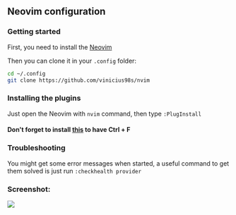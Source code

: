 ## Neovim configuration

### Getting started
First, you need to install the [Neovim](https://github.com/neovim/neovim/wiki/Installing-Neovim)

Then you can clone it in your `.config` folder:
```sh
cd ~/.config
git clone https://github.com/vinicius98s/nvim
```

### Installing the plugins
Just open the Neovim with `nvim` command, then type `:PlugInstall`

#### Don't forget to install [this](https://github.com/ggreer/the_silver_searcher) to have Ctrl + F

### Troubleshooting
You might get some error messages when started, a useful command to get them solved is just run `:checkhealth provider`

### Screenshot:
<img src="https://github.com/vinicius98s/nvim-config/blob/master/.github/Screen%20Shot%202020-08-16%20at%2023.22.19.png" />
